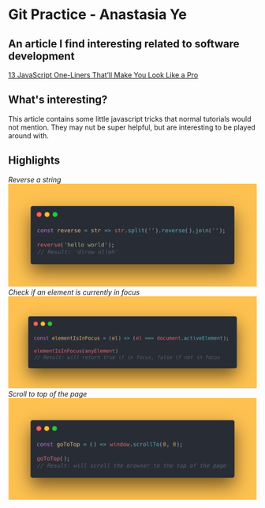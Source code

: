 # Git Practice - Anastasia Ye
## An article I find interesting related to software development
[13 JavaScript One-Liners That’ll Make You Look Like a Pro]((https://medium.com/dailyjs/13-javascript-one-liners-thatll-make-you-look-like-a-pro-29a27b6f51cb))
## What's interesting?
This article contains some little javascript tricks that normal tutorials would not mention.
They may nut be super helpful, but are interesting to be played around with.
## Highlights
*Reverse a string*
![reverse](/images/reverse.png)
*Check if an element is currently in focus*
![focus](/images/focus.png)
*Scroll to top of the page*
![top](/images/top.png)




